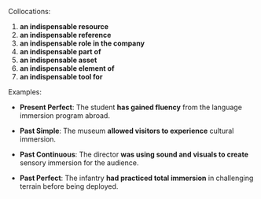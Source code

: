 Collocations:

1. **an indispensable resource**
2. **an indispensable reference**
3. **an indispensable role in the company**
4. **an indispensable part of**
5. **an indispensable asset**
6. **an indispensable element of**
7. **an indispensable tool for**

Examples:

- **Present Perfect**: The student **has gained fluency** from the language immersion program abroad.
    
- **Past Simple**: The museum **allowed visitors to experience** cultural immersion.
    
- **Past Continuous**: The director **was using sound and visuals to create** sensory immersion for the audience.
    
- **Past Perfect**: The infantry **had practiced total immersion** in challenging terrain before being deployed.